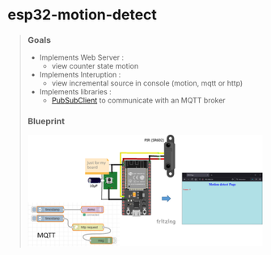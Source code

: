 # esp32-motion-detect
>### Goals
>- Implements Web Server :
>   - view counter state motion
>- Implements Interuption :
>   - view incremental source in console (motion, mqtt or http)
>- Implements libraries :
>	- [PubSubClient](https://github.com/knolleary/pubsubclient) to communicate with an MQTT broker
>### Blueprint
>	![shema](/doc/schema.PNG)
